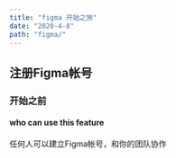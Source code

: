 ```yaml
---
title: "figma 开始之旅"
date: "2020-4-8"
path: "figma/"
---
```


## 注册Figma帐号

### 开始之前

#### who can use this feature

任何人可以建立Figma帐号，和你的团队协作
